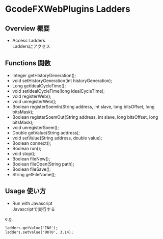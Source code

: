 # GcodeFXWebPlugins Ladders
## Overview 概要
 * Access Ladders.  
 Laddersにアクセス
## Functions 関数
 * Integer getHistoryGeneration();
 * void setHistoryGeneration(int historyGeneration);
 * Long getIdealCycleTime();
 * void setIdealCycleTime(long idealCycleTime);
 * void registerWeb();
 * void unregisterWeb();
 * Boolean registerSoemIn(String address, int slave, long bitsOffset, long bitsMask);
 * Boolean registerSoemOut(String address, int slave, long bitsOffset, long bitsMask);
 * void unregisterSoem();
 * Double getValue(String address);
 * void setValue(String address, double value);
 * Boolean connect();
 * Boolean run();
 * void stop();
 * Boolean fileNew();
 * Boolean fileOpen(String path);
 * Boolean fileSave();
 * String getFileName();
## Usage 使い方
 * Run with Javascript  
 Javascriptで実行する  
 
e.g.  
```
ladders.getValue('IN0');
ladders.setValue('OUT0', 3.14);
```
